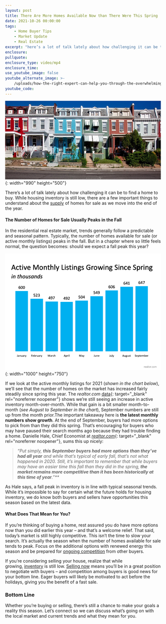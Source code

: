 ```yaml
---
layout: post
title: There Are More Homes Available Now than There Were This Spring
date: 2021-10-26 00:00:00
tags:
    - Home Buyer Tips
    - Market Update
    - Real Estate
excerpt: "here’s a lot of talk lately about how challenging it can be to find a home to buy. While housing inventory is still low, there are a few important things to understand about the\_supply\_of homes for sale as we move into the end of the year."
enclosure:
pullquote:
enclosure_type: video/mp4
enclosure_time:
use_youtube_image: false
youtube_alternate_image: >-
    /uploads/how-the-right-expert-can-help-you-through-the-overwhelming-market-38.png
youtube_code:
---
```

![](/uploads/pexels-pixabay-164338.jpg){: width="990" height="500"}

There’s a lot of talk lately about how challenging it can be to find a home to buy. While housing inventory is still low, there are a few important things to understand about the&nbsp;[supply](https://www.buyandsellvero.com/blog/what-do-supply-and-demand-tell-us-about-todays-housing-market/)&nbsp;of homes for sale as we move into the end of the year.

#### **The Number of Homes for Sale Usually Peaks in the Fall**

In the residential real estate market, trends generally follow a predictable and seasonal pattern. Typically, the number of homes available for sale (or active monthly listings) peaks in the fall. But in a chapter where so little feels normal, the question becomes: should we expect a fall peak this year?

![](/uploads/20211026-mem-eng-1.png){: width="1000" height="750"}

If we look at the active monthly listings for 2021 (*shown in the chart below*), we’ll see that the number of homes on the market has increased fairly steadily since spring this year. The&nbsp;*realtor.com*&nbsp;[data](https://www.realtor.com/research/data/){: target="_blank" rel="noreferrer noopener"}&nbsp;shows we’re still seeing an increase in active inventory month-over-month. While that gain is a bit smaller month-to-month (*see August to September*&nbsp;*in the chart*), September numbers are still up from the month prior.The important takeaway here is&nbsp;**the latest monthly numbers show growth**. At the end of September, buyers had more options to pick from than they did this spring. That’s encouraging for buyers who may have paused their search months ago because they had trouble finding a home. Danielle Hale, Chief Economist at&nbsp;[*realtor.com*](https://news.move.com/2021-09-30-Realtor-com-R-September-Housing-Report-Inventory-Just-Hit-a-2021-High,-Which-Means-More-Choices-for-Fall-Buyers){: target="_blank" rel="noreferrer noopener"}, sums this up nicely:

> *“Put simply,&nbsp;**this September buyers had more options**&nbsp;**than they’ve had all year**&nbsp;and while that’s typical of early fall, that’s not what happened in 2020. Still, it’s important to remember that while buyers may have an easier time this fall than they did in the spring,**&nbsp;the market remains more competitive than it has been historically at this time of year**.”**&nbsp;*

As Hale says, a fall peak in inventory is in line with typical seasonal trends. While it’s impossible to say for certain what the future holds for housing inventory, we do know both buyers and sellers have opportunities this season based on the latest data.

#### **What Does That Mean for You?**

If you’re thinking of buying a home, rest assured you do have more options now than you did earlier this year – and that’s a welcome relief. That said, today’s market is still highly competitive. This isn’t the time to slow your search. It’s actually the season when the number of homes available for sale tends to peak. Focus on the additional options with renewed energy this season and be prepared for&nbsp;[ongoing competition](https://www.buyandsellvero.com/blog/5-tips-for-making-your-best-offer/)&nbsp;from other buyers.

If you’re considering selling your house, realize that while growing,&nbsp;[inventory](https://www.buyandsellvero.com/blog/sellers-your-house-could-be-an-oasis-for-buyers-seeking-more-options/)&nbsp;is still low.&nbsp;[Selling now](https://www.buyandsellvero.com/blog/its-still-a-sellers-market/)&nbsp;means you’ll be in a great position to negotiate with buyers – and competition among buyers is good news for your bottom line. Eager buyers will likely be motivated to act before the holidays, giving you the benefit of a fast sale.

### **Bottom Line**

Whether you’re buying or selling, there’s still a chance to make your goals a reality this season. Let’s connect so we can discuss what’s going on with the local market and current trends and what they mean for you.
